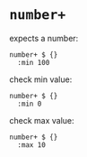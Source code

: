 # `number+`

expects a number:

```cirru
number+ $ {}
  :min 100
```

check min value:

```cirru
number+ $ {}
  :min 0
```

check max value:

```cirru
number+ $ {}
  :max 10
```
